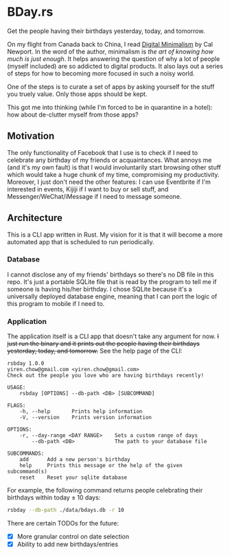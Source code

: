 # BDay.rs

Get the people having their birthdays yesterday, today, and tomorrow.

On my flight from Canada back to China, I read [Digital Minimalism](https://www.goodreads.com/book/show/40672036-digital-minimalism?ac=1&from_search=true&qid=ppUnvMNA6U&rank=1) by Cal Newport. In the word of the author, minimalism is _the art of knowing how much is just enough_. It helps answering the question of why a lot of people (myself included) are so addicted to digital products. It also lays out a series of steps for how to becoming more focused in such a noisy world.

One of the steps is to curate a set of apps by asking yourself for the stuff you truely value. Only those apps should be kept.

This got me into thinking (while I'm forced to be in quarantine in a hotel): how about de-clutter myself from those apps?


## Motivation

The only functionality of Facebook that I use is to check if I need to celebrate any birthday of my friends or acquaintances. What annoys me (and it's my own fault) is that I would involuntarily start browsing other stuff which would take a huge chunk of my time, compromising my productivity. Moreover, I just don't need the other features: I can use Eventbrite if I'm interested in events, Kijiji if I want to buy or sell stuff, and Messenger/WeChat/iMessage if I need to message someone.

## Architecture

This is a CLI app written in Rust. My vision for it is that it will become a more automated app that is scheduled to run periodically.

### Database

I cannot disclose any of my friends' birthdays so there's no DB file in this repo. It's just a portable SQLite file that is read by the program to tell me if someone is having his/her birthday. I chose SQLite because it's a universally deployed database engine, meaning that I can port the logic of this program to mobile if I need to.

### Application

The application itself is a CLI app that doesn't take any argument for now. ~~I just run the binary and it prints out the people having their birthdays yesterday, today, and tomorrow.~~ See the help page of the CLI:

```plaintext
rsbday 1.0.0
yiren.chow@gmail.com <yiren.chow@gmail.com>
Check out the people you love who are having birthdays recently!

USAGE:
    rsbday [OPTIONS] --db-path <DB> [SUBCOMMAND]

FLAGS:
    -h, --help       Prints help information
    -V, --version    Prints version information

OPTIONS:
    -r, --day-range <DAY RANGE>    Sets a custom range of days
        --db-path <DB>             The path to your database file

SUBCOMMANDS:
    add      Add a new person's birthday
    help     Prints this message or the help of the given subcommand(s)
    reset    Reset your sqlite database
```

For example, the following command returns people celebrating their birthdays within today ± 10 days:

```bash
rsbday --db-path ./data/bdays.db -r 10
```

There are certain TODOs for the future:

- [x] More granular control on date selection
- [x] Ability to add new birthdays/entries
